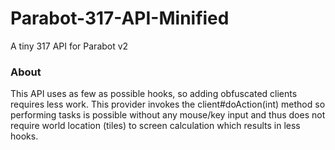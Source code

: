 Parabot-317-API-Minified
========================

A tiny 317 API for Parabot v2

### About

This API uses as few as possible hooks, so adding obfuscated clients requires less work. This provider invokes the client#doAction(int) method so performing tasks is possible without any mouse/key input and thus does not require world location (tiles) to screen calculation which results in less hooks.
